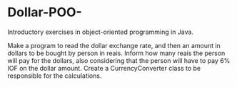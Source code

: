 # Dollar-POO-
Introductory exercises in object-oriented programming in Java.

Make a program to read the dollar exchange rate, and then an amount in dollars to be bought by 
person in reais. Inform how many reais the person will pay for the dollars, also considering 
that the person will have to pay 6% IOF on the dollar amount. Create a CurrencyConverter
class to be responsible for the calculations.
